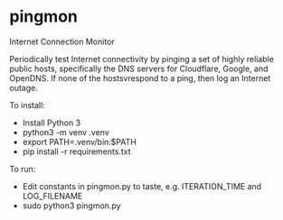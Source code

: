 # pingmon
Internet Connection Monitor

Periodically test Internet connectivity by pinging a set of highly reliable
public hosts, specifically the DNS servers for Cloudflare, Google, and
OpenDNS. If none of the hostsvrespond to a ping, then log an Internet outage.

To install:
- Install Python 3
- python3 -m venv .venv
- export PATH=.venv/bin:$PATH
- pip install -r requirements.txt

To run:
- Edit constants in pingmon.py to taste, e.g. ITERATION_TIME and LOG_FILENAME
- sudo python3 pingmon.py
